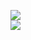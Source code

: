 [![](https://img.shields.io/badge/Made%20With-Github%20Spray-lightgrey.svg?style=for-the-badge&logo=github)](https://github.com/Annihil/github-spray#6013)  
[![](https://i.imgur.com/2DrTn0Z.gif)](https://github.com/Annihil/github-spray)